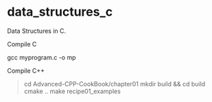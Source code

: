 # data_structures_c
Data Structures in C.

Compile C

gcc myprogram.c -o mp

Compile C++

> cd Advanced-CPP-CookBook/chapter01
> mkdir build && cd build
> cmake ..
> make recipe01_examples
